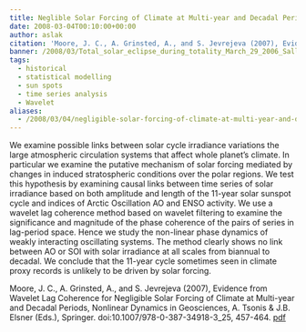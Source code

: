 ```yaml
---
title: Neglible Solar Forcing of Climate at Multi-year and Decadal Periods.
date: 2008-03-04T00:10:00+00:00
author: aslak
citation: 'Moore, J. C., A. Grinsted, A., and S. Jevrejeva (2007), Evidence from Wavelet Lag Coherence for Negligible Solar Forcing of Climate at Multi-year and Decadal Periods, Nonlinear Dynamics in Geosciences, A. Tsonis & J.B. Elsner (Eds.), Springer. doi:10.1007/978-0-387-34918-3_25, 457-464.'
banner: /2008/03/Total_solar_eclipse_during_totality_March_29_2006_Sallum_Egypt.jpg
tags:
  - historical
  - statistical modelling
  - sun spots
  - time series analysis
  - Wavelet
aliases:
  - /2008/03/04/negligible-solar-forcing-of-climate-at-multi-year-and-decadal-periods/
---
```

We examine possible links between solar cycle irradiance variations the large atmospheric circulation systems that affect whole planet’s climate. In particular we examine the putative mechanism of solar forcing mediated by changes in induced stratospheric conditions over the polar regions. <!--more--> We test this hypothesis by examining causal links between time series of solar irradiance based on both amplitude and length of the 11-year solar sunspot cycle and indices of Arctic Oscillation AO and ENSO activity. We use a wavelet lag coherence method based on wavelet filtering to examine the significance and magnitude of the phase coherence of the pairs of series in lag-period space. Hence we study the non-linear phase dynamics of weakly interacting oscillating systems. The method clearly shows no link between AO or SOI with solar irradiance at all scales from biannual to decadal. We conclude that the 11-year cycle sometimes seen in climate proxy records is unlikely to be driven by solar forcing.

Moore, J. C., A. Grinsted, A., and S. Jevrejeva (2007), Evidence from Wavelet Lag Coherence for Negligible Solar Forcing of Climate at Multi-year and Decadal Periods, Nonlinear Dynamics in Geosciences, A. Tsonis & J.B. Elsner (Eds.), Springer. doi:10.1007/978-0-387-34918-3_25, 457-464. [pdf](/pdf/moore-book07-wavelet-lag-reg-solar-forcing.pdf)
